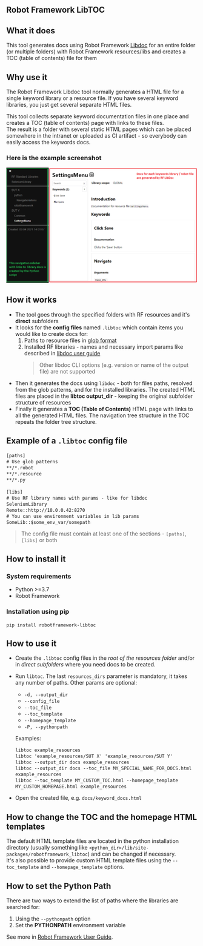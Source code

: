 ## Robot Framework LibTOC

## What it does
This tool generates docs using Robot Framework [Libdoc](https://robotframework.org/robotframework/latest/RobotFrameworkUserGuide.html#libdoc) for an entire folder (or multiple folders) with Robot Framework resources/libs and creates a TOC (table of contents) file for them

## Why use it
The Robot Framework Libdoc tool normally generates a HTML file for a single keyword library or a resource file.
If you have several keyword libraries, you just get several separate HTML files.

This tool collects separate keyword documentation files in one place and creates a TOC (table of contents) page
with links to these files.   
The result is a folder with several static HTML pages which can be placed somewhere 
in the intranet or uploaded as CI artifact - so everybody can easily access the keywords docs.

### Here is the example screenshot
![](Screenshot.png)

## How it works
- The tool goes through the specified folders with RF resources and it's **direct** subfolders
- It looks for the **config files** named `.libtoc` which contain items you would like to create docs for:
    1. Paths to resource files in [glob format](https://en.wikipedia.org/wiki/Glob_(programming))
    2. Installed RF libraries - names and necessary import params like described in [libdoc user guide](https://robotframework.org/robotframework/latest/RobotFrameworkUserGuide.html#general-usage)
        > Other libdoc CLI options (e.g. version or name of the output file) are not supported
- Then it generates the docs using `libdoc` - both for files paths, resolved from the glob patterns, and for the installed libraries. The created HTML files are placed in the **libtoc output_dir** - keeping the original subfolder structure of resources
- Finally it generates a **TOC (Table of Contents)** HTML page with links to all the generated HTML files.
 The navigation tree structure in the TOC repeats the folder tree structure.
## Example of a `.libtoc` config file
```
[paths]
# Use glob patterns
**/*.robot
**/*.resource
**/*.py

[libs]
# Use RF library names with params - like for libdoc
SeleniumLibrary
Remote::http://10.0.0.42:8270
# You can use environment variables in lib params
SomeLib::$some_env_var/somepath
```
> The config file must contain at least one of the sections - `[paths]`, `[libs]` or both
## How to install it
### System requirements
- Python >=3.7
- Robot Framework
### Installation using pip
```shell
pip install robotframework-libtoc
```

## How to use it
- Create the `.libtoc` config files in the *root of the resources folder* and/or in *direct subfolders* where you need docs to be created.    
- Run `libtoc`. The last `resources_dirs` parameter is mandatory, it takes any number of paths. Other params are optional:
    - `-d, --output_dir`
    - `--config_file`
    - `--toc_file`
    - `--toc_template`
    - `--homepage_template`
    - `-P, --pythonpath`

    Examples:
    ```shell
    libtoc example_resources
    libtoc 'example_resources/SUT X' 'example_resources/SUT Y'
    libtoc --output_dir docs example_resources
    libtoc --output_dir docs --toc_file MY_SPECIAL_NAME_FOR_DOCS.html example_resources
    libtoc --toc_template MY_CUSTOM_TOC.html --homepage_template MY_CUSTOM_HOMEPAGE.html example_resources
    ```

- Open the created file, e.g. `docs/keyword_docs.html`

## How to change the TOC and the homepage HTML templates
The default HTML template files are located in the python installation directory (usually something like `<python_dir>/lib/site-packages/robotframework_libtoc`) and can be changed if necessary.   
It's also possible to provide custom HTML template files using the `--toc_template` and `--homepage_template` options.

## How to set the Python Path
There are two ways to extend the list of paths where the libraries are searched for:
1. Using the `--pythonpath` option
2. Set the **PYTHONPATH** environment variable

See more in [Robot Framework User Guide](http://robotframework.org/robotframework/latest/RobotFrameworkUserGuide.html#pythonpath).
